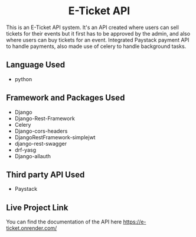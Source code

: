 <h1 align="center">E-Ticket API</h1>
This is an E-Ticket API system. It's an API created where users can sell tickets for their events but it first has to be approved by the admin, and also where users can buy tickets for an event.
Integrated Paystack payment API to handle payments, also made use of celery to handle background tasks.

##  Language Used
- python

##  Framework and Packages Used
- Django
- Django-Rest-Framework
- Celery
- Django-cors-headers
- DjangoRestFramework-simplejwt
- django-rest-swagger
- drf-yasg
- Django-allauth

## Third party API Used
- Paystack

## Live Project Link
   You can find the documentation of the API here <link>https://e-ticket.onrender.com/






